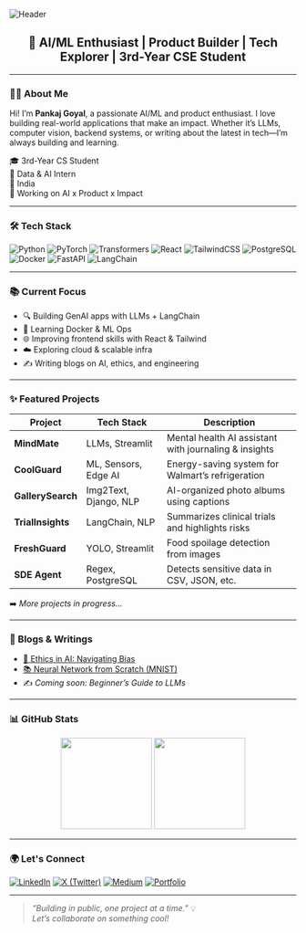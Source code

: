 <!-- Header Section -->
![Header](https://capsule-render.vercel.app/api?type=waving&color=0D99FF&height=200&section=header&text=Hey%20👋,%20I'm%20Pankaj!&fontSize=40&fontColor=ffffff)

<h2 align="center">🚀 AI/ML Enthusiast | Product Builder | Tech Explorer | 3rd-Year CSE Student</h2>

---

### 👨‍💻 About Me

Hi! I’m **Pankaj Goyal**, a passionate AI/ML and product enthusiast. I love building real-world applications that make an impact. Whether it’s LLMs, computer vision, backend systems, or writing about the latest in tech—I’m always building and learning.

🎓 3rd-Year CS Student  
💼 Data & AI Intern  
📍 India  
🚀 Working on AI x Product x Impact

---

### 🛠️ Tech Stack

![Python](https://img.shields.io/badge/Python-3776AB?style=flat&logo=python&logoColor=white)
![PyTorch](https://img.shields.io/badge/PyTorch-EE4C2C?style=flat&logo=pytorch&logoColor=white)
![Transformers](https://img.shields.io/badge/HuggingFace-FFBF00?style=flat&logo=huggingface&logoColor=white)
![React](https://img.shields.io/badge/React-61DAFB?style=flat&logo=react&logoColor=black)
![TailwindCSS](https://img.shields.io/badge/TailwindCSS-38B2AC?style=flat&logo=tailwind-css&logoColor=white)
![PostgreSQL](https://img.shields.io/badge/PostgreSQL-4169E1?style=flat&logo=postgresql&logoColor=white)
![Docker](https://img.shields.io/badge/Docker-2496ED?style=flat&logo=docker&logoColor=white)
![FastAPI](https://img.shields.io/badge/FastAPI-009688?style=flat&logo=fastapi&logoColor=white)
![LangChain](https://img.shields.io/badge/LangChain-0A0A0A?style=flat&logoColor=white)

---

### 📚 Current Focus

- 🔍 Building GenAI apps with LLMs + LangChain  
- 🐳 Learning Docker & ML Ops  
- 🌐 Improving frontend skills with React & Tailwind  
- ☁️ Exploring cloud & scalable infra  
- ✍️ Writing blogs on AI, ethics, and engineering

---

### ✨ Featured Projects

| Project           | Tech Stack | Description |
|-------------------|------------|-------------|
| **MindMate**      | LLMs, Streamlit | Mental health AI assistant with journaling & insights |
| **CoolGuard**     | ML, Sensors, Edge AI | Energy-saving system for Walmart’s refrigeration |
| **GallerySearch** | Img2Text, Django, NLP | AI-organized photo albums using captions |
| **TrialInsights** | LangChain, NLP | Summarizes clinical trials and highlights risks |
| **FreshGuard**    | YOLO, Streamlit | Food spoilage detection from images |
| **SDE Agent**     | Regex, PostgreSQL | Detects sensitive data in CSV, JSON, etc. |

➡️ *More projects in progress...*

---

### 📝 Blogs & Writings

- [🧠 Ethics in AI: Navigating Bias](https://your-medium-link.com)
- [📚 Neural Network from Scratch (MNIST)](https://your-medium-link.com)
- ✍️ *Coming soon: Beginner’s Guide to LLMs*

---

### 📊 GitHub Stats

<p align="center">
  <img src="https://github-readme-stats.vercel.app/api?username=pankajgoyal-ai&show_icons=true&theme=radical" height="160" />
  <img src="https://github-readme-streak-stats.herokuapp.com/?user=pankajgoyal-ai&theme=radical" height="160" />
</p>

---

### 🌍 Let's Connect

[![LinkedIn](https://img.shields.io/badge/LinkedIn-blue?style=flat&logo=linkedin)](https://www.linkedin.com/in/pankajgoyal21/)
[![X (Twitter)](https://img.shields.io/badge/X-black?style=flat&logo=twitter)](https://x.com/yourhandle)
[![Medium](https://img.shields.io/badge/Medium-black?style=flat&logo=medium)](https://medium.com/@yourusername)
[![Portfolio](https://img.shields.io/badge/Portfolio-000?style=flat&logo=vercel)](https://your-portfolio.com)

---

> _“Building in public, one project at a time.”_ 💡  
> _Let’s collaborate on something cool!_

